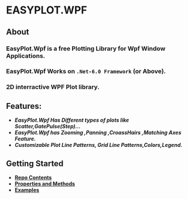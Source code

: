 # EASYPLOT.WPF
## **About**
### EasyPlot.Wpf is a free Plotting Library for Wpf Window Applications.
### EasyPlot.Wpf Works on `.Net-6.0 Framework` (or Above).
### 2D interractive WPF Plot library.
## **Features**: 
*  ***EasyPlot.Wpf Has Different types of plots like Scatter,GatePulse(Step)...***     
* ***EasyPlot.Wpf has Zooming ,Panning ,CroassHairs ,Matching Axes Feature.***
* ***Customizable Plot Line Patterns, Grid Line Patterns,Colors,Legend.***

## **Getting Started**

* **[Repo Contents](/Documentation/RepoContent.md)**
* **[Properties and Methods](/Documentation/props_methods.md)**
* **[Examples](/Documentation/examples.md)**


